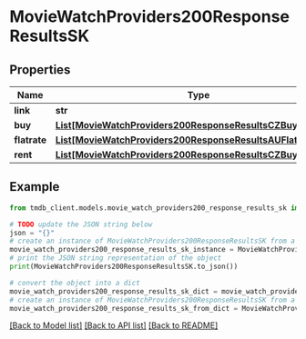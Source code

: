 # MovieWatchProviders200ResponseResultsSK


## Properties

Name | Type | Description | Notes
------------ | ------------- | ------------- | -------------
**link** | **str** |  | [optional] 
**buy** | [**List[MovieWatchProviders200ResponseResultsCZBuyInner]**](MovieWatchProviders200ResponseResultsCZBuyInner.md) |  | [optional] 
**flatrate** | [**List[MovieWatchProviders200ResponseResultsAUFlatrateInner]**](MovieWatchProviders200ResponseResultsAUFlatrateInner.md) |  | [optional] 
**rent** | [**List[MovieWatchProviders200ResponseResultsCZBuyInner]**](MovieWatchProviders200ResponseResultsCZBuyInner.md) |  | [optional] 

## Example

```python
from tmdb_client.models.movie_watch_providers200_response_results_sk import MovieWatchProviders200ResponseResultsSK

# TODO update the JSON string below
json = "{}"
# create an instance of MovieWatchProviders200ResponseResultsSK from a JSON string
movie_watch_providers200_response_results_sk_instance = MovieWatchProviders200ResponseResultsSK.from_json(json)
# print the JSON string representation of the object
print(MovieWatchProviders200ResponseResultsSK.to_json())

# convert the object into a dict
movie_watch_providers200_response_results_sk_dict = movie_watch_providers200_response_results_sk_instance.to_dict()
# create an instance of MovieWatchProviders200ResponseResultsSK from a dict
movie_watch_providers200_response_results_sk_from_dict = MovieWatchProviders200ResponseResultsSK.from_dict(movie_watch_providers200_response_results_sk_dict)
```
[[Back to Model list]](../README.md#documentation-for-models) [[Back to API list]](../README.md#documentation-for-api-endpoints) [[Back to README]](../README.md)


